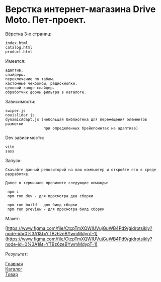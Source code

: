 # Верстка интернет-магазина Drive Moto. Пет-проект.

Вёрстка 3-х страниц:

    index.html
    catalog.html
    product.html

Имеется:

    адаптив.
    слайдеры.
    переключение по табам.
    кастомные чекбоксы, радиокнопки.
    ценовой range слайдер.
    обработчик формы фильтра в каталоге.

Зависимости:

    swiper.js
    nouislider.js
    dynamicAdapt.js (небольшая библиотека для перемещения элементов разметки
                     при определенных брейкпоинтах на адаптиве)

Dev зависимости:

    vite
    sass

Запуск:

    Скачайте данный репозиторий на ваш компьютер и откройте его в среде разработке.

    Далее в терминале пропишите следующие команды:

     npm i
     npm run dev - для просмотра дев сборки

     npm run build - для билд сборки
     npm run preview - для просмотра билд сборки

Макет:

[https://www.figma.com/file/CtcpTmXQWIUVujGuWB4Pd9/gidrotsikly?node-id=0%3A1&t=YTBz6zeBYwmMdypT-1](https://www.figma.com/file/CtcpTmXQWIUVujGuWB4Pd9/gidrotsikly?node-id=0%3A1&t=YTBz6zeBYwmMdypT-1)

Результат:

[Главная](https://drive-moto-nu.vercel.app/)  
[Каталог](https://drive-moto-nu.vercel.app/catalog.html)  
[Товар](https://drive-moto-nu.vercel.app/product.html)
